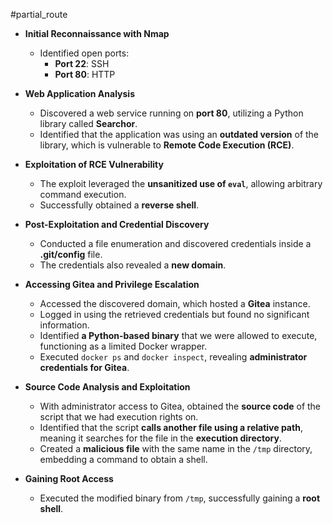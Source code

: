 #partial_route
- **Initial Reconnaissance with Nmap**
    
    - Identified open ports:
        - **Port 22**: SSH
        - **Port 80**: HTTP
- **Web Application Analysis**
    
    - Discovered a web service running on **port 80**, utilizing a Python library called **Searchor**.
    - Identified that the application was using an **outdated version** of the library, which is vulnerable to **Remote Code Execution (RCE)**.
- **Exploitation of RCE Vulnerability**
    
    - The exploit leveraged the **unsanitized use of `eval`**, allowing arbitrary command execution.
    - Successfully obtained a **reverse shell**.
- **Post-Exploitation and Credential Discovery**
    
    - Conducted a file enumeration and discovered credentials inside a **.git/config** file.
    - The credentials also revealed a **new domain**.
- **Accessing Gitea and Privilege Escalation**
    
    - Accessed the discovered domain, which hosted a **Gitea** instance.
    - Logged in using the retrieved credentials but found no significant information.
    - Identified **a Python-based binary** that we were allowed to execute, functioning as a limited Docker wrapper.
    - Executed `docker ps` and `docker inspect`, revealing **administrator credentials for Gitea**.
- **Source Code Analysis and Exploitation**
    
    - With administrator access to Gitea, obtained the **source code** of the script that we had execution rights on.
    - Identified that the script **calls another file using a relative path**, meaning it searches for the file in the **execution directory**.
    - Created a **malicious file** with the same name in the `/tmp` directory, embedding a command to obtain a shell.
- **Gaining Root Access**
    
    - Executed the modified binary from `/tmp`, successfully gaining a **root shell**.
